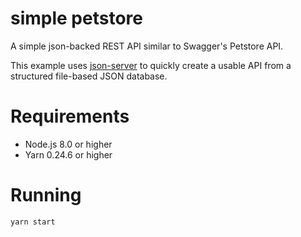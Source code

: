 # simple petstore

A simple json-backed REST API similar to Swagger's Petstore API.

This example uses [json-server](https://github.com/typicode/json-server) to quickly create a usable API from a structured file-based JSON database.

# Requirements

* Node.js 8.0 or higher
* Yarn 0.24.6 or higher

# Running

```
yarn start
```


